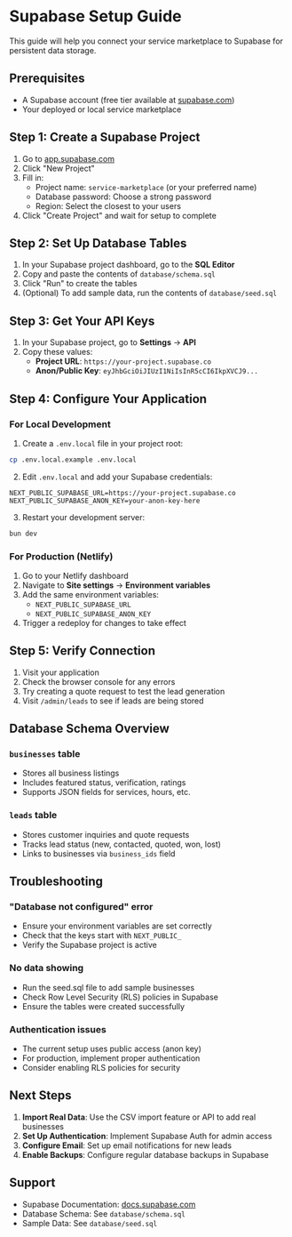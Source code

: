 # Supabase Setup Guide

This guide will help you connect your service marketplace to Supabase for persistent data storage.

## Prerequisites

- A Supabase account (free tier available at [supabase.com](https://supabase.com))
- Your deployed or local service marketplace

## Step 1: Create a Supabase Project

1. Go to [app.supabase.com](https://app.supabase.com)
2. Click "New Project"
3. Fill in:
   - Project name: `service-marketplace` (or your preferred name)
   - Database password: Choose a strong password
   - Region: Select the closest to your users
4. Click "Create Project" and wait for setup to complete

## Step 2: Set Up Database Tables

1. In your Supabase project dashboard, go to the **SQL Editor**
2. Copy and paste the contents of `database/schema.sql`
3. Click "Run" to create the tables
4. (Optional) To add sample data, run the contents of `database/seed.sql`

## Step 3: Get Your API Keys

1. In your Supabase project, go to **Settings** → **API**
2. Copy these values:
   - **Project URL**: `https://your-project.supabase.co`
   - **Anon/Public Key**: `eyJhbGciOiJIUzI1NiIsInR5cCI6IkpXVCJ9...`

## Step 4: Configure Your Application

### For Local Development

1. Create a `.env.local` file in your project root:
```bash
cp .env.local.example .env.local
```

2. Edit `.env.local` and add your Supabase credentials:
```env
NEXT_PUBLIC_SUPABASE_URL=https://your-project.supabase.co
NEXT_PUBLIC_SUPABASE_ANON_KEY=your-anon-key-here
```

3. Restart your development server:
```bash
bun dev
```

### For Production (Netlify)

1. Go to your Netlify dashboard
2. Navigate to **Site settings** → **Environment variables**
3. Add the same environment variables:
   - `NEXT_PUBLIC_SUPABASE_URL`
   - `NEXT_PUBLIC_SUPABASE_ANON_KEY`
4. Trigger a redeploy for changes to take effect

## Step 5: Verify Connection

1. Visit your application
2. Check the browser console for any errors
3. Try creating a quote request to test the lead generation
4. Visit `/admin/leads` to see if leads are being stored

## Database Schema Overview

### `businesses` table
- Stores all business listings
- Includes featured status, verification, ratings
- Supports JSON fields for services, hours, etc.

### `leads` table
- Stores customer inquiries and quote requests
- Tracks lead status (new, contacted, quoted, won, lost)
- Links to businesses via `business_ids` field

## Troubleshooting

### "Database not configured" error
- Ensure your environment variables are set correctly
- Check that the keys start with `NEXT_PUBLIC_`
- Verify the Supabase project is active

### No data showing
- Run the seed.sql file to add sample businesses
- Check Row Level Security (RLS) policies in Supabase
- Ensure the tables were created successfully

### Authentication issues
- The current setup uses public access (anon key)
- For production, implement proper authentication
- Consider enabling RLS policies for security

## Next Steps

1. **Import Real Data**: Use the CSV import feature or API to add real businesses
2. **Set Up Authentication**: Implement Supabase Auth for admin access
3. **Configure Email**: Set up email notifications for new leads
4. **Enable Backups**: Configure regular database backups in Supabase

## Support

- Supabase Documentation: [docs.supabase.com](https://docs.supabase.com)
- Database Schema: See `database/schema.sql`
- Sample Data: See `database/seed.sql`
